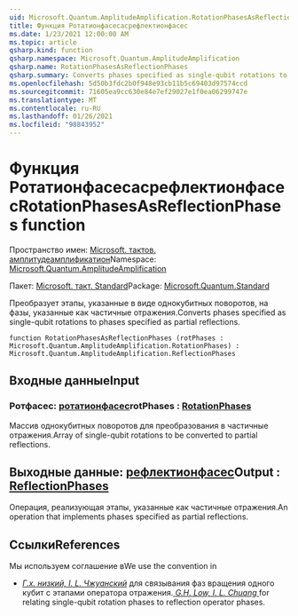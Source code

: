 ```yaml
---
uid: Microsoft.Quantum.AmplitudeAmplification.RotationPhasesAsReflectionPhases
title: Функция Ротатионфасесасрефлектионфасес
ms.date: 1/23/2021 12:00:00 AM
ms.topic: article
qsharp.kind: function
qsharp.namespace: Microsoft.Quantum.AmplitudeAmplification
qsharp.name: RotationPhasesAsReflectionPhases
qsharp.summary: Converts phases specified as single-qubit rotations to phases specified as partial reflections.
ms.openlocfilehash: 5d50b3fdc2b0f948e93cb11b5c69403d97574ccd
ms.sourcegitcommit: 71605ea9cc630e84e7ef29027e1f0ea06299747e
ms.translationtype: MT
ms.contentlocale: ru-RU
ms.lasthandoff: 01/26/2021
ms.locfileid: "98843952"
---
```

# <a name="rotationphasesasreflectionphases-function"></a><span data-ttu-id="90596-102">Функция Ротатионфасесасрефлектионфасес</span><span class="sxs-lookup"><span data-stu-id="90596-102">RotationPhasesAsReflectionPhases function</span></span>

<span data-ttu-id="90596-103">Пространство имен: [Microsoft. тактов. амплитудеамплификатион](xref:Microsoft.Quantum.AmplitudeAmplification)</span><span class="sxs-lookup"><span data-stu-id="90596-103">Namespace: [Microsoft.Quantum.AmplitudeAmplification](xref:Microsoft.Quantum.AmplitudeAmplification)</span></span>

<span data-ttu-id="90596-104">Пакет: [Microsoft. такт. Standard](https://nuget.org/packages/Microsoft.Quantum.Standard)</span><span class="sxs-lookup"><span data-stu-id="90596-104">Package: [Microsoft.Quantum.Standard](https://nuget.org/packages/Microsoft.Quantum.Standard)</span></span>


<span data-ttu-id="90596-105">Преобразует этапы, указанные в виде однокубитных поворотов, на фазы, указанные как частичные отражения.</span><span class="sxs-lookup"><span data-stu-id="90596-105">Converts phases specified as single-qubit rotations to phases specified as partial reflections.</span></span>

```qsharp
function RotationPhasesAsReflectionPhases (rotPhases : Microsoft.Quantum.AmplitudeAmplification.RotationPhases) : Microsoft.Quantum.AmplitudeAmplification.ReflectionPhases
```


## <a name="input"></a><span data-ttu-id="90596-106">Входные данные</span><span class="sxs-lookup"><span data-stu-id="90596-106">Input</span></span>

### <a name="rotphases--rotationphases"></a><span data-ttu-id="90596-107">Ротфасес: [ротатионфасес](xref:Microsoft.Quantum.AmplitudeAmplification.RotationPhases)</span><span class="sxs-lookup"><span data-stu-id="90596-107">rotPhases : [RotationPhases](xref:Microsoft.Quantum.AmplitudeAmplification.RotationPhases)</span></span>

<span data-ttu-id="90596-108">Массив однокубитных поворотов для преобразования в частичные отражения.</span><span class="sxs-lookup"><span data-stu-id="90596-108">Array of single-qubit rotations to be converted to partial reflections.</span></span>



## <a name="output--reflectionphases"></a><span data-ttu-id="90596-109">Выходные данные: [рефлектионфасес](xref:Microsoft.Quantum.AmplitudeAmplification.ReflectionPhases)</span><span class="sxs-lookup"><span data-stu-id="90596-109">Output : [ReflectionPhases](xref:Microsoft.Quantum.AmplitudeAmplification.ReflectionPhases)</span></span>

<span data-ttu-id="90596-110">Операция, реализующая этапы, указанные как частичные отражения.</span><span class="sxs-lookup"><span data-stu-id="90596-110">An operation that implements phases specified as partial reflections.</span></span>

## <a name="references"></a><span data-ttu-id="90596-111">Ссылки</span><span class="sxs-lookup"><span data-stu-id="90596-111">References</span></span>

<span data-ttu-id="90596-112">Мы используем соглашение в</span><span class="sxs-lookup"><span data-stu-id="90596-112">We use the convention in</span></span>

- <span data-ttu-id="90596-113">[ *Г.х. низкий, I. L. Чжуанский*](https://arxiv.org/abs/1707.05391) для связывания фаз вращения одного кубит с этапами оператора отражения.</span><span class="sxs-lookup"><span data-stu-id="90596-113">[ *G.H. Low, I. L. Chuang* ](https://arxiv.org/abs/1707.05391) for relating single-qubit rotation phases to reflection operator phases.</span></span>